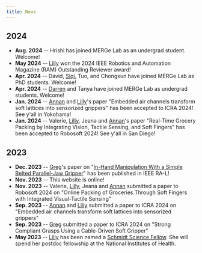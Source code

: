 ```yaml
---
title: News
---
```


## 2024
* **Aug. 2024** -- Hrishi has joined MERGe Lab as an undergrad student. Welcome!
* **May 2024** -- [Lilly](https://lillych.in) won the 2024 IEEE Robotics and Automation Magazine (RAM) Outstanding Reviewer award!
* **Apr. 2024** -- David, [Siqi](https://siqishang.github.io), Tuo, and Chongxun have joined MERGe Lab as PhD students. Welcome!
* **Apr. 2024** -- [Darren](https://www.darrenau.com) and Tanya have joined MERGe Lab as undergrad students. Welcome!
* **Jan. 2024** -- [Annan](https://www.annanzhang.com) and [Lilly](https://lillych.in)'s paper "Embedded air channels transform soft lattices into sensorized grippers" has been accepted to ICRA 2024! See y'all in Yokohama!
* **Jan. 2024** -- Valerie, [Lilly](https://lillych.in), Jeana and [Annan](https://www.annanzhang.com)'s paper "Real-Time Grocery Packing by Integrating Vision, Tactile Sensing, and Soft Fingers" has been accepted to Robosoft 2024! See y'all in San Diego!

## 2023
* **Dec. 2023** -- [Greg](https://www.gregoryxie.com)'s paper on "[In-Hand Manipulation With a Simple Belted Parallel-Jaw Gripper](https://ieeexplore.ieee.org/document/10373080)" has been published in IEEE RA-L!
* **Nov. 2023** -- This website is online!
* **Nov. 2023** -- Valerie, [Lilly](https://lillych.in), Jeana and [Annan](https://www.annanzhang.com) submitted a paper to Robosoft 2024 on "Online Packing of Groceries Through Soft Fingers with Integrated Visual-Tactile Sensing"
* **Sep. 2023** -- [Annan](https://www.annanzhang.com) and [Lilly](https://lillych.in) submitted a paper to ICRA 2024 on "Embedded air channels transform soft lattices into sensorized grippers"
* **Sep. 2023** -- [Greg](https://www.gregoryxie.com) submitted a paper to ICRA 2024 on "Strong Compliant Grasps Using a Cable-Driven Soft Gripper"
* **May 2023** -- [Lilly](https://lillych.in) has been named a [Schmidt Science Fellow](https://schmidtsciencefellows.org). She will spend her postdoc fellowship at the National Institutes of Health.
